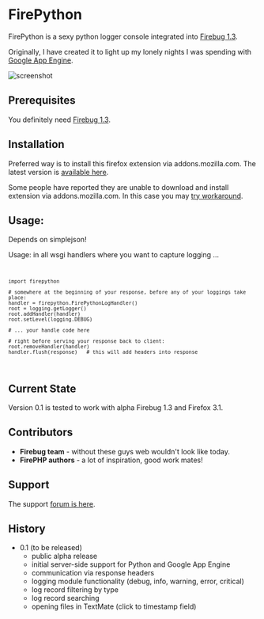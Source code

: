 FirePython
==========

FirePython is a sexy python logger console integrated into [Firebug 1.3][firebug].

Originally, I have created it to light up my lonely nights I was spending with [Google App Engine][appengine]. 

![screenshot][screenshot]

Prerequisites
-------------

You definitely need [Firebug 1.3][firebug].

Installation
------------

Preferred way is to install this firefox extension via addons.mozilla.com.
The latest version is [available here][firepython].

Some people have reported they are unable to download and install extension via addons.mozilla.com. 
In this case you may [try workaround][workaround].

Usage:
------

  Depends on simplejson!
 
  Usage: in all wsgi handlers where you want to capture logging ...
<code class="python">      

    import firepython

    # somewhere at the beginning of your response, before any of your loggings take place:
    handler = firepython.FirePythonLogHandler()
    root = logging.getLogger()
    root.addHandler(handler)
    root.setLevel(logging.DEBUG)
  
    # ... your handle code here

    # right before serving your response back to client:
    root.removeHandler(handler)
    handler.flush(response)   # this will add headers into response
</code>


Current State
-------------

Version 0.1 is tested to work with alpha Firebug 1.3 and Firefox 3.1.

Contributors
------------

* **Firebug team** - without these guys web wouldn't look like today.
* **FirePHP authors** - a lot of inspiration, good work mates!

Support
-------

The support [forum is here][support].

History
-------

* 0.1 (to be released) 
  * public alpha release
  * initial server-side support for Python and Google App Engine
  * communication via response headers
  * logging module functionality (debug, info, warning, error, critical)
  * log record filtering by type
  * log record searching
  * opening files in TextMate (click to timestamp field)

[screenshot]: http://github.com/woid/firepython/tree/master/support/screenshot.png?raw=true "FirePython in action"
[firebug]: https://addons.mozilla.org/en-US/firefox/addon/1843
[appengine]: http://code.google.com/appengine
[firepython]: https://addons.mozilla.org/en-US/firefox/addon/9602
[homepage]: http://github.com/woid/firepython
[contact]: mailto:antonin@hildebrand.cz
[workaround]: http://getsatisfaction.com/xrefresh/topics/unable_to_download_rainbow_for_firebug
[support]: http://firepython.uservoice.com/

<script src="http://firepython.uservoice.com/pages/general/widgets/tab.js?alignment=right&amp;color=00BCBA" type="text/javascript"></script>
